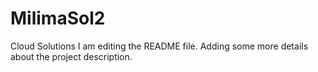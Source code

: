 # MilimaSol2
Cloud Solutions
I am editing the README file. Adding some more details about the project description.
